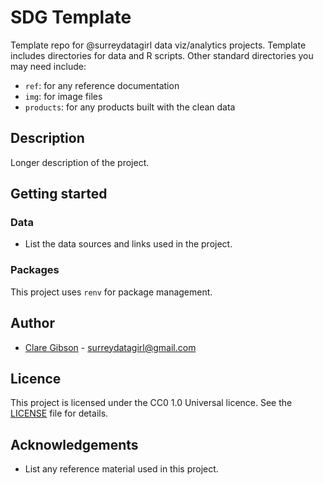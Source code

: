 # SDG Template
Template repo for @surreydatagirl data viz/analytics projects. Template includes directories for data and R scripts. Other standard directories you may need include:
-  `ref`: for any reference documentation
-  `img`: for image files
-  `products`: for any products built with the clean data

## Description
Longer description of the project.

## Getting started
### Data
-   List the data sources and links used in the project.

### Packages
This project uses `renv` for package management.

## Author
- [Clare Gibson](https://www.surreydatagirl.com) - [surreydatagirl@gmail.com](mailto:surreydatagirl.com)

## Licence
This project is licensed under the CC0 1.0 Universal licence. See the [LICENSE](./LICENSE) file for details.

## Acknowledgements
-   List any reference material used in this project.
